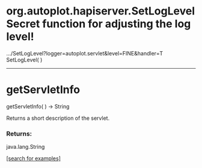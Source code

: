 # org.autoplot.hapiserver.SetLogLevelSecret function for adjusting the log level!
 .../SetLogLevel?logger=autoplot.servlet&level=FINE&handler=T
SetLogLevel( )


***
<a name="getServletInfo"></a>
# getServletInfo
getServletInfo(  ) &rarr; String

Returns a short description of the servlet.

### Returns:
java.lang.String


<a href="https://github.com/autoplot/dev/search?q=getServletInfo&unscoped_q=getServletInfo">[search for examples]</a>

